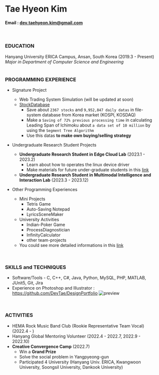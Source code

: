 Tae Hyeon Kim
=====
#### Email : dev.taehyeon.kim@gmail.com
<br/>

### EDUCATION
Hanyang University ERICA Campus, Ansan, South Korea (2019.3 - Present)<br/>
_Major in Department of Computer Science and Engineering_<br/>
<br/>

### PROGRAMMING EXPERIENCE
- Signature Project
  - Web Trading System Simulation (will be updated at soon)
  - [StockDatabase](https://github.com/DevTae/StockDatabasePreview)
    - Save about `2367 stocks` and `9,952,847 daily datas` in file-system database from Korea market (KOSPI, KOSDAQ)
    - Make a `Saving of 72% previous processing time` in calculating Leading Span of Ichimoku about `a data set of 10 million` by using the `Segment Tree Algorithm`
    - Use this datas **to make own buying/selling strategy**

- Undergraduate Research Student Projects
  - **Undergraduate Research Student in Edge Cloud Lab** (2023.1 - 2023.2)
    - Learn about how to operates the linux device driver
    - Make materials for future under-graduate students in this [link](https://github.com/DevTae/Linux-Device-Driver)
  - **Undergraduate Research Student in Multimodal Intelligence and Interaction Lab** (2023.3 - 2023.12)

- Other Programming Experiences
  - Mini Projects
    - Tetris Game
    - Auto-Saving Notepad
    - LyricsSceneMaker
  - University Activities
    - Indian-Poker Game
    - ProcessDiagnostician
    - InfinityCalculator
    - other team-projects
  - You could see more detailed informations in this [link](https://github.com/DevTae/DevTae/blob/main/PROJECTS.md)
<br/>

### SKILLS and TECHNIQUES
 - Software/Tools - C, C++, C#, Java, Python, MySQL, PHP, MATLAB, JUnit5, Git, Jira
 - Experience on Photoshop and Illustrator : https://github.com/DevTae/DesignPortfolio
 ![preview](https://user-images.githubusercontent.com/55177359/211186492-460fc33f-a2b9-4852-a534-ac27600c025e.png)
<br/> 

### ACTIVITIES
 - HEMA Rock Music Band Club (Rookie Representative Team Vocal) (2022.4 - )
 - Hanyang Global Mentoring Volunteer (2022.4 - 2022.7, 2022.9 - 2022.10)
 - **Creative Convergence Camp** (2022.7)
   - Win a **Grand Prize**
   - Solve the social problem in Yangpyeong-gun
   - Participated 4 University (Hanyang Univ. ERICA, Kwangwoon University, Soongsil University, Dankook University)
